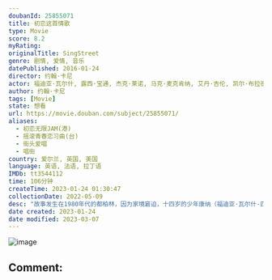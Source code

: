 ```yaml
---
doubanId: 25855071
title: 初恋这首情歌
type: Movie
score: 8.2
myRating: 
originalTitle: SingStreet
genre: 剧情, 爱情, 音乐
datePublished: 2016-01-24
director: 约翰·卡尼
actor: 福迪亚·瓦尔什, 露西·宝通, 杰克·莱诺, 马克·麦克肯纳, 艾丹·吉伦, 凯尔·布拉德利·唐纳森, 凯莉·桑顿, 莉迪亚·麦吉尼斯, 玛丽亚·多耶·肯尼迪, 康纳·汉密尔顿, 卡尔·赖斯, 伊安·肯尼, 本·卡罗兰, 波西·钱布卡, 基思·麦克利恩, 唐·威彻利, 德斯·基奥治, 基安·墨菲, 玛塞拉·普伦基特, 维拉·纽尔布维, 托尼·多伊尔, 彼得·坎皮恩
author: 约翰·卡尼
tags: [Movie]
state: 想看
url: https://movie.douban.com/subject/25855071/
aliases:
  - 初恋无限JAM(港)
  - 摇滚青春恋习曲(台)
  - 街头爱唱
  - 唱街
country: 爱尔兰, 英国, 美国
language: 英语, 法语, 拉丁语
IMDb: tt3544112
time: 106分钟
createTime: 2023-01-24 01:30:47
collectionDate: 2022-05-09
desc: "故事发生在1980年代的都柏林，因为家境窘迫，十四岁的少年康纳（福迪亚·瓦尔什-匹罗FerdiaWalsh-Peelo饰）不得不转学来到了一所校规极为严苛死板的教会学校中就读。在那里，他惹上了横..."
date created: 2023-01-24
date modified: 2023-03-07
---
```


![image](p2615284298.jpg)

Comment:
---
